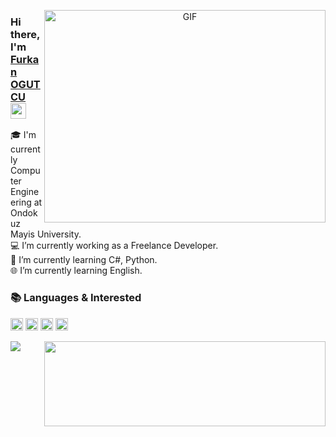 <p align="center">
  <img align="right" alt="GIF" src="https://github.com/abhisheknaiidu/abhisheknaiidu/blob/master/code.gif?raw=true" width="450" height="340" />
</p>

### Hi there, I'm [Furkan OGUTCU](https://github.com/furkanogutcu) <a href="https://www.gautamkrishnar.com/"><img src="https://media.giphy.com/media/hvRJCLFzcasrR4ia7z/giphy.gif" width="25px"></a>

🎓 I'm currently Computer Engineering at Ondokuz Mayis University. <br/>
💻 I’m currently working as a Freelance Developer.<br/>
🌱 I’m currently learning C#, Python. <br/>
🌐 I’m currently learning English.<br/>

### 📚 Languages & Interested

<code><img height="20" src="https://image.flaticon.com/icons/png/128/381/381704.png"></code>
<code><img height="20" src="https://image.flaticon.com/icons/png/128/1387/1387537.png"></code>
<code><img height="20" src="https://image.flaticon.com/icons/png/128/919/919842.png"></code>
<code><img height="20" src="https://image.flaticon.com/icons/png/128/653/653469.png"></code>
<p align="right">
  <img align="left" src="https://github-readme-stats.vercel.app/api/top-langs/?username=furkanogutcu&langs_count=3&bg_color=ffffff&text_color=333333"/>
  <img  src="https://github-readme-stats.vercel.app/api/?username=furkanogutcu&show_icons=true&include_all_commits=true&hide=contribs,issues&title_color=fff&icon_color=00b2e0&text_color=d8d8d8&bg_color=003140&border_color=003140&border_radius=0" width="450" height="136"/>  
</p>
